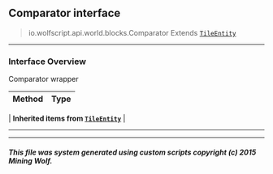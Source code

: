 ## Comparator __interface__

>io.wolfscript.api.world.blocks.Comparator
>Extends [`TileEntity`](TileEntity.md)

---

### Interface Overview

Comparator wrapper

Method | Type   
--- | :--- 
 |
__Inherited items from [`TileEntity`](TileEntity.md)__ |





---



---


##### This file was system generated using custom scripts copyright (c) 2015 Mining Wolf.
	

